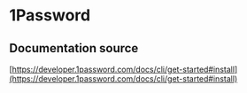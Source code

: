 # 1Password
## Documentation source
[https://developer.1password.com/docs/cli/get-started#install](https://developer.1password.com/docs/cli/get-started#install)